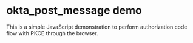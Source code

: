 # okta_post_message demo
This is a simple JavaScript demonstration to perform authorization code flow with PKCE through the browser.